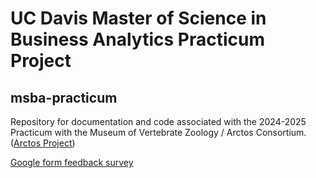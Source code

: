 # UC Davis Master of Science in Business Analytics Practicum Project
## msba-practicum

Repository for documentation and code associated with the 2024-2025 Practicum with the Museum of Vertebrate Zoology / Arctos Consortium.
([Arctos Project](https://arctos.database.museum/project/10004571))


[Google form feedback survey](https://docs.google.com/forms/d/1fVmYQF91GkB-ygdHshK_qMxNUjAnUD62xP2NHDymuCk/)
